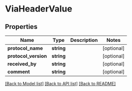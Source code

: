 # ViaHeaderValue

## Properties
Name | Type | Description | Notes
------------ | ------------- | ------------- | -------------
**protocol_name** | **string** |  | [optional] 
**protocol_version** | **string** |  | [optional] 
**received_by** | **string** |  | [optional] 
**comment** | **string** |  | [optional] 

[[Back to Model list]](../README.md#documentation-for-models) [[Back to API list]](../README.md#documentation-for-api-endpoints) [[Back to README]](../README.md)


